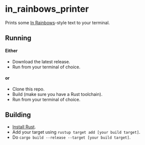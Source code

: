 # in_rainbows_printer

Prints some [In Rainbows](https://en.wikipedia.org/wiki/In_Rainbows)-style text to your terminal.

## Running
#### Either
- Download the latest release.
- Run from your terminal of choice.
#### or
- Clone this repo.
- Build (make sure you have a Rust toolchain).
- Run from your terminal of choice.

## Building
- [Install Rust](https://www.rust-lang.org/tools/install).
- Add your target using `rustup target add [your build target]`.
- Do `cargo build --release --target [your build target]`.
